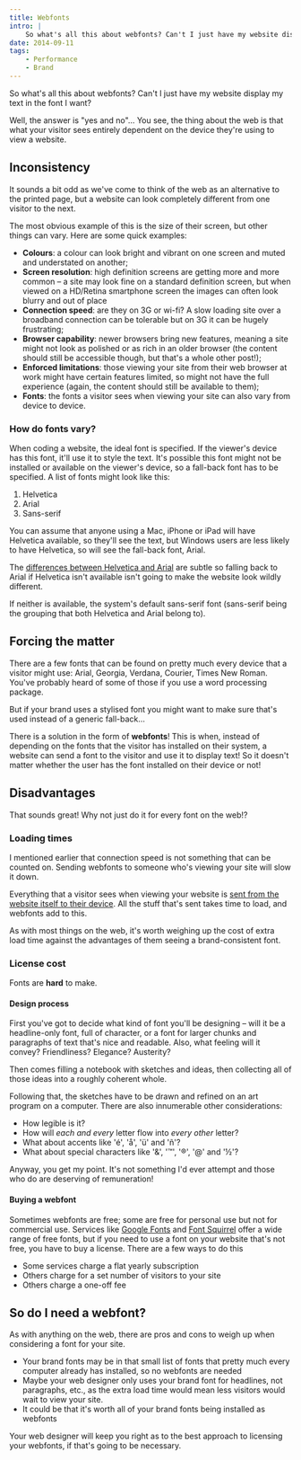 ```yaml
---
title: Webfonts
intro: |
    So what's all this about webfonts? Can't I just have my website display my text in the font I want? Well, the answer is "yes and no"…
date: 2014-09-11
tags:
    - Performance
    - Brand
---
```


So what's all this about webfonts? Can't I just have my website display my text in the font I want?

Well, the answer is "yes and no"… You see, the thing about the web is that what your visitor sees entirely dependent on the device they're using to view a website.


## Inconsistency

It sounds a bit odd as we've come to think of the web as an alternative to the printed page, but a website can look completely different from one visitor to the next.

The most obvious example of this is the size of their screen, but other things can vary. Here are some quick examples:

- <b>Colours</b>: a colour can look bright and vibrant on one screen and muted and understated on another;
- <b>Screen resolution</b>: high definition screens are getting more and more common – a site may look fine on a standard definition screen, but when viewed on a HD/Retina smartphone screen the images can often look blurry and out of place
- <b>Connection speed</b>: are they on 3G or wi-fi? A slow loading site over a broadband connection can be tolerable but on 3G it can be hugely frustrating;
- <b>Browser capability</b>: newer browsers bring new features, meaning a site might not look as polished or as rich in an older browser (the content should still be accessible though, but that's a whole other post!);
- <b>Enforced limitations</b>: those viewing your site from their web browser at work might have certain features limited, so might not have the full experience (again, the content should still be available to them);
- <b>Fonts</b>: the fonts a visitor sees when viewing your site can also vary from device to device.

### How do fonts vary?

When coding a website, the ideal font is specified. If the viewer's device has this font, it'll use it to style the text. It's possible this font might not be installed or available on the viewer's device, so a fall-back font has to be specified. A list of fonts might look like this:

1. Helvetica
2. Arial
3. Sans-serif

You can assume that anyone using a Mac, iPhone or iPad will have Helvetica available, so they'll see the text, but Windows users are less likely to have Helvetica, so will see the fall-back font, Arial.

The [differences between Helvetica and Arial](http://www.ironicsans.com/helvarialquiz/) are subtle so falling back to Arial if Helvetica isn't available isn't going to make the website look wildly different.

If neither is available, the system's default sans-serif font (sans-serif being the grouping that both Helvetica and Arial belong to).


## Forcing the matter

There are a few fonts that can be found on pretty much every device that a visitor might use: Arial, Georgia, Verdana, Courier, Times New Roman. You've probably heard of some of those if you use a word processing package.

But if your brand uses a stylised font you might want to make sure that's used instead of a generic fall-back…

There is a solution in the form of **webfonts**! This is when, instead of depending on the fonts that the visitor has installed on their system, a website can send a font to the visitor and use it to display text! So it doesn't matter whether the user has the font installed on their device or not!


## Disadvantages

That sounds great! Why not just do it for every font on the web!?

### Loading times

I mentioned earlier that connection speed is not something that can be counted on. Sending webfonts to someone who's viewing your site will slow it down.

Everything that a visitor sees when viewing your website is [sent from the website itself to their device](/resources/how-the-web-works). All the stuff that's sent takes time to load, and webfonts add to this.

As with most things on the web, it's worth weighing up the cost of extra load time against the advantages of them seeing a brand-consistent font.

### License cost

Fonts are **hard** to make.

#### Design process
First you've got to decide what kind of font you'll be designing – will it be a headline-only font, full of character, or a font for larger chunks and paragraphs of text that's nice and readable. Also, what feeling will it convey? Friendliness? Elegance? Austerity?

Then comes filling a notebook with sketches and ideas, then collecting all of those ideas into a roughly coherent whole.

Following that, the sketches have to be drawn and refined on an art program on a computer. There are also innumerable other considerations:

- How legible is it?
- How will _each and every_ letter flow into _every other_ letter?
- What about accents like 'é', 'å', 'ü' and 'ñ'?
- What about special characters like '&', '™', '®', '@' and '½'?

Anyway, you get my point. It's not something I'd ever attempt and those who do are deserving of remuneration!

#### Buying a webfont
Sometimes webfonts are free; some are free for personal use but not for commercial use. Services like [Google Fonts](https://www.google.com/fonts) and [Font Squirrel](http://www.fontsquirrel.com) offer a wide range of free fonts, but if you need to use a font on your website that's not free, you have to buy a license. There are a few ways to do this

- Some services charge a flat yearly subscription
- Others charge for a set number of visitors to your site
- Others charge a one-off fee


## So do I need a webfont?

As with anything on the web, there are pros and cons to weigh up when considering a font for your site.

- Your brand fonts may be in that small list of fonts that pretty much every computer already has installed, so no webfonts are needed
- Maybe your web designer only uses your brand font for headlines, not paragraphs, etc., as the extra load time would mean less visitors would wait to view your site.
- It could be that it's worth all of your brand fonts being installed as webfonts

Your web designer will keep you right as to the best approach to licensing your webfonts, if that's going to be necessary.
